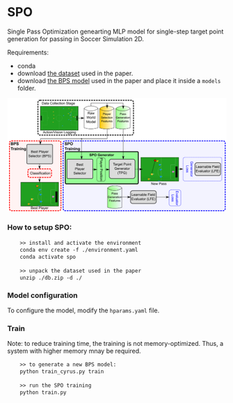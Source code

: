 # SPO

Single Pass Optimization genearting MLP model for single-step target point generation for passing in Soccer Simulation 2D.

Requirements:

- conda
- download [the dataset](https://drive.google.com/file/d/1Bh6hnAocPXlCejJNrYyYFHXOUuBdwwuF/view?usp=sharing) used in the paper.
- download [the BPS model](https://drive.google.com/file/d/15XhGUtJNh6kO7YdMDU3EkmJlt4bNinnm/view?usp=sharing) used in the paper and place it inside a `models` folder.

![](assets/spo-arch.png)


### How to setup SPO:

```
    >> install and activate the environment
    conda env create -f ./environment.yaml
    conda activate spo

    >> unpack the dataset used in the paper
    unzip ./db.zip -d ./
```

### Model configuration

To configure the model, modify the `hparams.yaml` file.

### Train

Note: to reduce training time, the training is not memory-optimized. Thus, a system with higher memory mnay be required.


```
    >> to generate a new BPS model:
    python train_cyrus.py train

    >> run the SPO training
    python train.py 
```